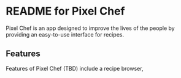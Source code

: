 # README for Pixel Chef

Pixel Chef is an app designed to improve the lives of the people by providing an easy-to-use interface for recipes.  

## Features

Features of Pixel Chef (TBD) include a recipe browser, 